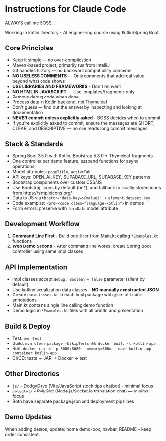 # Instructions for Claude Code

ALWAYS call me BOSS.

Working in kotlin directory - AI engineering course using Kotlin/Spring Boot.

## Core Principles
- Keep it simple — no over-complication
- Maven-based project, primarily run from IntelliJ  
- Git handles history — no backward compatibility concerns
- **NO USELESS COMMENTS** — Only comments that add real value beyond what code shows
- **USE LIBRARIES AND FRAMEWORKS** - Don't reinvent
- **NO HTML IN JAVASCRIPT** — Use templates/fragments only
- Remove debug code when done
- Process data in Kotlin backend, not Thymeleaf
- Don't guess — find out the answer by inspecting and looking at documentation
- **NEVER commit unless explicitly asked** - BOSS decides when to commit
- If you're explicitly asked to commit, ensure the messages are SHORT, CLEAR, and DESCRIPTIVE — no one reads long commit messages

## Stack & Standards
- Spring Boot 3.5.0 with Kotlin, Bootstrap 5.3.0 + Thymeleaf fragments
- One controller per demo feature, suspend functions for async operations
- Model attributes: `pageTitle`, `activeTab`
- API keys: OPEN_AI_KEY, SUPABASE_URL, SUPABASE_KEY patterns
- Bootstrap components over custom CSS/JS
- Use Bootstrap icons by default (bi-*), and fallback to locally stored icons from https://simpleicons.org/
- Data to JS via `th:attr="data-key=${value}"` → `element.dataset.key`
- Code examples: `<pre><code class="language-kotlin">` in demos
- Form errors: preserve with `formData` model attribute

## Development Workflow
1. **Command Line First** - Build one-liner from Main.kt calling `*Examples.kt` functions
2. **Web Demo Second** - After command line works, create Spring Boot controller using same impl classes

## API Implementation
- impl classes accept `debug: Boolean = false` parameter (silent by default)
- Use kotlinx.serialization data classes - **NO manually constructed JSON**
- Create `DataClasses.kt` in each impl package with `@Serializable` annotations
- Main.kt contains single line calling demo function
- Demo logic in `*Examples.kt` files with all println and presentation

## Build & Deploy
- Test: `mvn test`
- Build: `mvn clean package -DskipTests && docker build -t kotlin-app .`
- Run: `docker run -d -p 8080:8080 --memory=500m --name kotlin-app-container kotlin-app`
- CI/CD: tests → JAR → Docker → test

## Other Directories
- `js/` - DodgyDave (Vite/JavaScript stock tips chatbot) - minimal focus
- `polyglot/` - PolyGlot (Node.js/Socket.io translation chat) — minimal focus
- Both have separate package.json and deployment pipelines

## Demo Updates
When adding demos, update: home demo-box, navbar, README - keep order consistent.